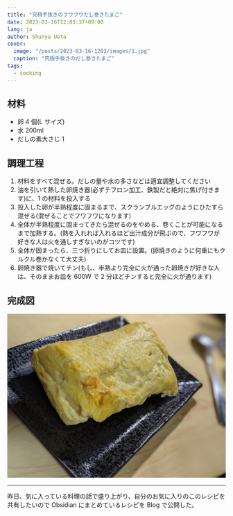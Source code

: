 ```yaml
---
title: "究極手抜きのフワフワだし巻きたまご"
date: 2023-03-16T12:03:37+09:00
lang: ja
author: Shunya Ueta
cover:
  image: "/posts/2023-03-16-1203/images/1.jpg"
  caption: "究極手抜きのだし巻きたまご"
tags:
  - cooking
---
```


## 材料

- 卵 4 個(L サイズ)
- 水 200ml
- だしの素大さじ 1

## 調理工程

1. 材料をすべて混ぜる。だしの量や水の多さなどは適宜調整してください
1. 油を引いて熱した卵焼き器(必ずテフロン加工、鉄製だと絶対に焦げ付きます)に、1 の材料を投入する
1. 投入した卵が半熟程度に固まるまで、スクランブルエッグのようにひたすら混ぜる(混ぜることでフワフワになります)
1. 全体が半熟程度に固まってきたら混ぜるのをやめる、卷くことが可能になるまで加熱する。(熱を入れれば入れるほど出汁成分が飛ぶので、フワフワが好きな人は火を通しすぎないのがコツです)
1. 全体が固まったら、三つ折りにしてお皿に設置。(卵焼きのように何重にもクルクル巻かなくて大丈夫)
1. 卵焼き器で焼いてチン(もし、半熟より完全に火が通った卵焼きが好きな人は、そのままお皿を 600W で 2 分ほどチンすると完全に火が通ります)

## 完成図

![](/posts/2023-03-16-1203/images/1.jpg)

---

昨日、気に入っている料理の話で盛り上がり、自分のお気に入りのこのレシピを共有したいので Obsidian にまとめているレシピを Blog で公開した。
